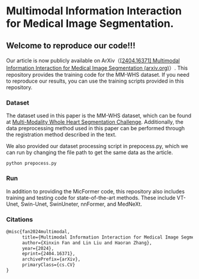 # Multimodal Information Interaction for Medical Image Segmentation.

## Welcome to reproduce our code!!!

Our article is now publicly available on ArXiv（[[2404.16371\] Multimodal Information Interaction for Medical Image Segmentation (arxiv.org)](https://arxiv.org/abs/2404.16371)）. This repository provides the training code for the MM-WHS dataset. If you need to reproduce our results, you can use the training scripts provided in this repository.



### Dataset

The dataset used in this paper is the MM-WHS dataset, which can be found at [Multi-Modality Whole Heart Segmentation Challenge](https://zmiclab.github.io/zxh/0/mmwhs/). Additionally, the data preprocessing method used in this paper can be performed through the registration method described in the text.

We also provided our dataset processing script in prepocess.py, which we can run by changing the file path to get the same data as the article.

```shell
python prepocess.py
```



### Run

In addition to providing the MicFormer code, this repository also includes training and testing code for state-of-the-art methods. These include VT-Unet, Swin-Unet, SwinUneter, nnFormer, and MedNeXt.



### Citations

```latex
@misc{fan2024multimodal,
      title={Multimodal Information Interaction for Medical Image Segmentation}, 
      author={Xinxin Fan and Lin Liu and Haoran Zhang},
      year={2024},
      eprint={2404.16371},
      archivePrefix={arXiv},
      primaryClass={cs.CV}
}
```

